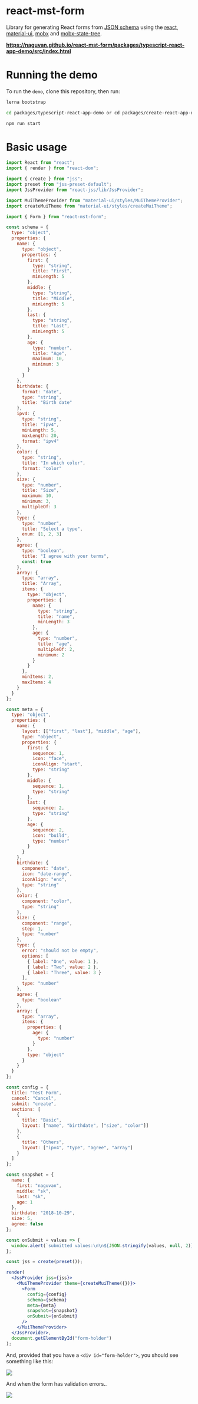# react-mst-form

Library for generating React forms from [JSON schema](https://json-schema.org/) using the [react](https://github.com/facebook/react), [material-ui](https://github.com/mui-org/material-ui), [mobx](https://github.com/mobxjs/mobx) and [mobx-state-tree](https://github.com/mobxjs/mobx-state-tree).

**https://naguvan.github.io/react-mst-form/packages/typescript-react-app-demo/src/index.html**

# Running the demo

To run the `demo`, clone this repository, then run:

```bash
lerna bootstrap

cd packages/typescript-react-app-demo or cd packages/create-react-app-demo

npm run start
```

# Basic usage

```jsx
import React from "react";
import { render } from "react-dom";

import { create } from "jss";
import preset from "jss-preset-default";
import JssProvider from "react-jss/lib/JssProvider";

import MuiThemeProvider from "material-ui/styles/MuiThemeProvider";
import createMuiTheme from "material-ui/styles/createMuiTheme";

import { Form } from "react-mst-form";

const schema = {
  type: "object",
  properties: {
    name: {
      type: "object",
      properties: {
        first: {
          type: "string",
          title: "First",
          minLength: 5
        },
        middle: {
          type: "string",
          title: "Middle",
          minLength: 5
        },
        last: {
          type: "string",
          title: "Last",
          minLength: 5
        },
        age: {
          type: "number",
          title: "Age",
          maximum: 10,
          minimum: 3
        }
      }
    },
    birthdate: {
      format: "date",
      type: "string",
      title: "Birth date"
    },
    ipv4: {
      type: "string",
      title: "ipv4",
      minLength: 5,
      maxLength: 20,
      format: "ipv4"
    },
    color: {
      type: "string",
      title: "In which color",
      format: "color"
    },
    size: {
      type: "number",
      title: "Size",
      maximum: 10,
      minimum: 3,
      multipleOf: 3
    },
    type: {
      type: "number",
      title: "Select a type",
      enum: [1, 2, 3]
    },
    agree: {
      type: "boolean",
      title: "I agree with your terms",
      const: true
    },
    array: {
      type: "array",
      title: "Array",
      items: {
        type: "object",
        properties: {
          name: {
            type: "string",
            title: "name",
            minLength: 3
          },
          age: {
            type: "number",
            title: "age",
            multipleOf: 2,
            minimum: 2
          }
        }
      },
      minItems: 2,
      maxItems: 4
    }
  }
};

const meta = {
  type: "object",
  properties: {
    name: {
      layout: [["first", "last"], "middle", "age"],
      type: "object",
      properties: {
        first: {
          sequence: 1,
          icon: "face",
          iconAlign: "start",
          type: "string"
        },
        middle: {
          sequence: 1,
          type: "string"
        },
        last: {
          sequence: 2,
          type: "string"
        },
        age: {
          sequence: 2,
          icon: "build",
          type: "number"
        }
      }
    },
    birthdate: {
      component: "date",
      icon: "date-range",
      iconAlign: "end",
      type: "string"
    },
    color: {
      component: "color",
      type: "string"
    },
    size: {
      component: "range",
      step: 1,
      type: "number"
    },
    type: {
      error: "should not be empty",
      options: [
        { label: "One", value: 1 },
        { label: "Two", value: 2 },
        { label: "Three", value: 3 }
      ],
      type: "number"
    },
    agree: {
      type: "boolean"
    },
    array: {
      type: "array",
      items: {
        properties: {
          age: {
            type: "number"
          }
        },
        type: "object"
      }
    }
  }
};

const config = {
  title: "Test Form",
  cancel: "Cancel",
  submit: "create",
  sections: [
    {
      title: "Basic",
      layout: ["name", "birthdate", ["size", "color"]]
    },
    {
      title: "Others",
      layout: ["ipv4", "type", "agree", "array"]
    }
  ]
};

const snapshot = {
  name: {
    first: "naguvan",
    middle: "sk",
    last: "sk",
    age: 1
  },
  birthdate: "2018-10-29",
  size: 5,
  agree: false
};

const onSubmit = values => {
  window.alert(`submitted values:\n\n${JSON.stringify(values, null, 2)}`);
};

const jss = create(preset());

render(
  <JssProvider jss={jss}>
    <MuiThemeProvider theme={createMuiTheme({})}>
      <Form
        config={config}
        schema={schema}
        meta={meta}
        snapshot={snapshot}
        onSubmit={onSubmit}
      />
    </MuiThemeProvider>
  </JssProvider>,
  document.getElementById("form-holder")
);
```

And, provided that you have a `<div id="form-holder">`, you should see something like this:

![](https://raw.githubusercontent.com/naguvan/react-mst-form/master/packages/react-mst-form/demo/sections.png)

And when the form has validation errors..

![](https://raw.githubusercontent.com/naguvan/react-mst-form/master/packages/react-mst-form/demo/form-validation.png)
